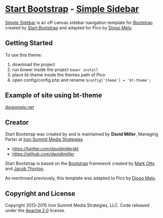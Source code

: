 # [Start Bootstrap](http://startbootstrap.com/) - [Simple Sidebar](http://startbootstrap.com/template-overviews/simple-sidebar/)

[Simple Sidebar](http://startbootstrap.com/template-overviews/simple-sidebar/) is an off canvas sidebar navigation template for [Bootstrap](http://getbootstrap.com/) created by [Start Bootstrap](http://startbootstrap.com/) and adapted for Pico by [Diogo Melo](http://diogomelo.net).

## Getting Started

To use this theme:

1. download the project
2. run bower inside the project `bower install`
3. place bt-theme inside the themes path of Pico
4. open config/config.php and rename `$config['theme'] = 'bt-theme';`

## Example of site using bt-theme

[diogomelo.net](http://diogomelo.net)

## Creator

Start Bootstrap was created by and is maintained by **David Miller**, Managing Parter at [Iron Summit Media Strategies](http://www.ironsummitmedia.com/).

* https://twitter.com/davidmillerskt
* https://github.com/davidtmiller

Start Bootstrap is based on the [Bootstrap](http://getbootstrap.com/) framework created by [Mark Otto](https://twitter.com/mdo) and [Jacob Thorton](https://twitter.com/fat).

As mentinoed previously, this template was adapted to Pico by [Diogo Melo](http://diogomelo.net).

## Copyright and License

Copyright 2013-2015 Iron Summit Media Strategies, LLC. Code released under the [Apache 2.0](https://github.com/IronSummitMedia/startbootstrap-simple-sidebar/blob/gh-pages/LICENSE) license.
